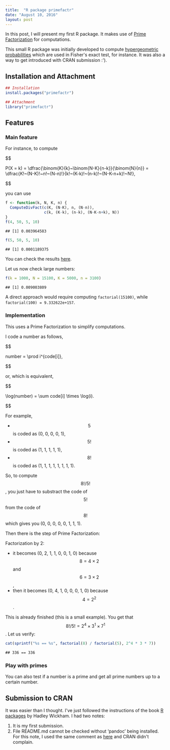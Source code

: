 ```yaml
---
title:  "R package primefactr"
date: "August 10, 2016"
layout: post
---
```





In this post, I will present my first R package. It makes use of [Prime Factorization](https://en.wikipedia.org/wiki/Prime_factor) for computations.

This small R package was initially developed to compute [hypergeometric probabilities](https://en.wikipedia.org/wiki/Hypergeometric_distribution) which are used in Fisher's exact test, for instance. It was also a way to get introduced with CRAN submission :').

## Installation and Attachment


```r
## Installation
install.packages("primefactr")
```

```r
## Attachment
library("primefactr")
```

## Features

### Main feature
For instance, to compute 

$$

P(X = k) = \dfrac{\binom{K}{k}~\binom{N-K}{n-k}}{\binom{N}{n}} = \dfrac{K!~(N-K)!~n!~(N-n)!}{k!~(K-k)!~(n-k)!~(N-K-n+k)!~N!},

$$

 you can use 

```r
f <- function(k, N, K, n) {
  ComputeDivFact(c(K, (N-K), n, (N-n)),
                 c(k, (K-k), (n-k), (N-K-n+k), N))
}
f(4, 50, 5, 10)
```

```
## [1] 0.003964583
```

```r
f(5, 50, 5, 10)
```

```
## [1] 0.0001189375
```
You can check the results [here](https://en.wikipedia.org/wiki/Hypergeometric_distribution#Application_and_example).

Let us now check large numbers:

```r
f(k = 1000, N = 15100, K = 5000, n = 3100)
```

```
## [1] 0.009003809
```
A direct approach would require computing `factorial(15100)`, while `factorial(100) = 9.332622e+157`.


### Implementation

This uses a Prime Factorization to simplify computations.

I code a number as follows,


$$

number = \prod i^{code[i]},

$$


or, which is equivalent,


$$

\log(number) = \sum code[i] \times \log(i).

$$


For example, 

- $$5$$ is coded as (0, 0, 0, 0, 1),
- $$5!$$ is coded as (1, 1, 1, 1, 1),
- $$8!$$ is coded as (1, 1, 1, 1, 1, 1, 1, 1).

So, to compute $$8! / 5!$$, you just have to substract the code of $$5!$$
from the code of $$8!$$ which gives you (0, 0, 0, 0, 0, 1, 1, 1).

Then there is the step of Prime Factorization:

Factorization by 2:

- it becomes (0, 2, 1, 1, 0, 0, 1, 0) because $$8 = 4 \times 2$$ and $$6 = 3 \times 2$$,
- then it becomes (0, 4, 1, 0, 0, 0, 1, 0) because $$4 = 2^2$$.

This is already finished (this is a small example). You get that $$8! / 5! = 2^4 \times 3^1 \times 7^1$$. Let us verify:

```r
cat(sprintf("%s == %s", factorial(8) / factorial(5), 2^4 * 3 * 7))
```

```
## 336 == 336
```

### Play with primes

You can also test if a number is a prime and get all prime numbers up to a certain number.

## Submission to CRAN

It was easier than I thought.
I've just followed the instructions of the book [R packages](http://r-pkgs.had.co.nz/) by Hadley Wickham. 
I had two notes:

1. It is my first submission.
2. File README.md cannot be checked without ‘pandoc’ being installed.
For this note, I used the same comment as [here](https://github.com/klarsen1/Information/blob/master/cran-comments.md) and CRAN didn't complain.
